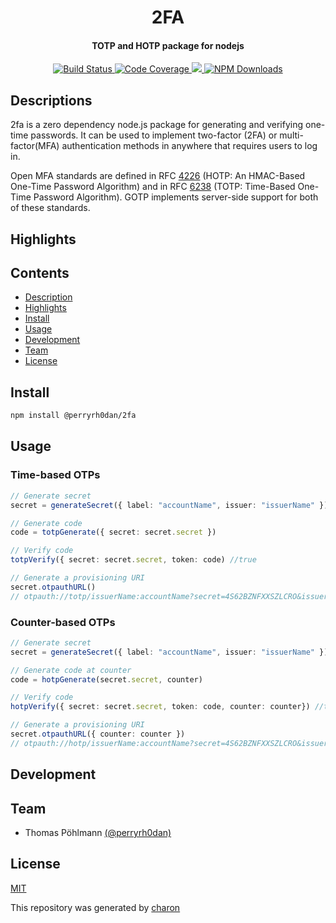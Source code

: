 <h1 align="center">
  2FA
</h1>

<h4 align="center">
  TOTP and HOTP package for nodejs
</h4>

<div align="center">
  <a href="https://travis-ci.org/perryrh0dan/2fa">
    <img alt="Build Status" src="https://travis-ci.org/perryrh0dan/2fa.svg?branch=master" />
  </a>
  <a href="https://codecov.io/gh/perryrh0dan/2fa">
    <img alt="Code Coverage" src="https://codecov.io/gh/perryrh0dan/2fa/branch/master/graph/badge.svg" />
  </a>
  <a href="https://codeclimate.com/github/perryrh0dan/2fa/maintainability">
    <img src="https://api.codeclimate.com/v1/badges/1597f83b289ebf3d68d3/maintainability" />
  </a>
  <a href="https://www.npmjs.com/package/@perryrh0dan/2fa">
    <img alt="NPM Downloads" src="https://img.shields.io/npm/dt/@perryrh0dan/2fa" />
  </a>
</div>

## Descriptions

2fa is a zero dependency node.js package for generating and verifying one-time passwords. It can be used to implement two-factor (2FA) or multi-factor(MFA) authentication methods in anywhere that requires users to log in.

Open MFA standards are defined in RFC [4226]([https://tools.ietf.org/html/rfc4226) (HOTP: An HMAC-Based One-Time Password Algorithm) and in RFC [6238](https://tools.ietf.org/html/rfc6238) (TOTP: Time-Based One-Time Password Algorithm). GOTP implements server-side support for both of these standards.

## Highlights

## Contents

- [Description](#description)
- [Highlights](#highlights)
- [Install](#install)
- [Usage](#usage)
- [Development](#development)
- [Team](#team)
- [License](#license)

## Install

```bash
npm install @perryrh0dan/2fa
```

## Usage

### Time-based OTPs

```ts
// Generate secret
secret = generateSecret({ label: "accountName", issuer: "issuerName" })

// Generate code
code = totpGenerate({ secret: secret.secret })

// Verify code
totpVerify({ secret: secret.secret, token: code) //true

// Generate a provisioning URI
secret.otpauthURL()
// otpauth://totp/issuerName:accountName?secret=4S62BZNFXXSZLCRO&issuer=issuerName
```

### Counter-based OTPs

```ts
// Generate secret
secret = generateSecret({ label: "accountName", issuer: "issuerName" })

// Generate code at counter
code = hotpGenerate(secret.secret, counter)

// Verify code
hotpVerify({ secret: secret.secret, token: code, counter: counter}) //true

// Generate a provisioning URI
secret.otpauthURL({ counter: counter })
// otpauth://hotp/issuerName:accountName?secret=4S62BZNFXXSZLCRO&issuer=issuerName&counter=counter
```

## Development

## Team

- Thomas Pöhlmann [(@perryrh0dan)](https://github.com/perryrh0dan)

## License

[MIT](https://github.com/perryrh0dan/2fa/blob/master/license.md)

This repository was generated by [charon](https://github.com/perryrh0dan/charon)